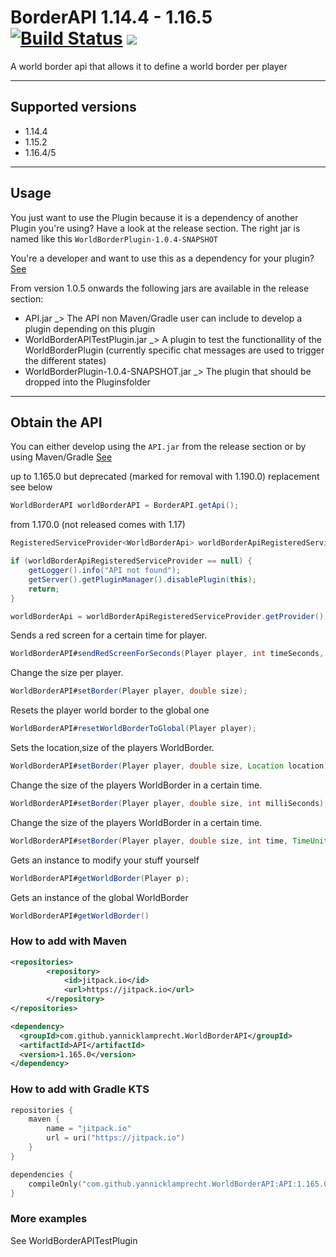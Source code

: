 # BorderAPI 1.14.4 - 1.16.5 [![Build Status](https://travis-ci.org/yannicklamprecht/WorldBorderAPI.svg?branch=master)](https://travis-ci.org/yannicklamprecht/WorldBorderAPI) [![](https://jitpack.io/v/yannicklamprecht/WorldBorderAPI.svg)](https://jitpack.io/#yannicklamprecht/WorldBorderAPI)

A world border api that allows it to define a world border per player

---
## Supported versions

- 1.14.4
- 1.15.2
- 1.16.4/5

---

## Usage

You just want to use the Plugin because it is a dependency of another Plugin you're using?
Have a look at the release section. The right jar is named like this `WorldBorderPlugin-1.0.4-SNAPSHOT`

You're a developer and want to use this as a dependency for your plugin? [See](#obtain-the-api)

From version 1.0.5 onwards the following jars are available in the release section:
- API.jar _> The API non Maven/Gradle user can include to develop a plugin depending on this plugin
- WorldBorderAPITestPlugin.jar _> A plugin to test the functionallity of the WorldBorderPlugin (currently specific chat messages are used to trigger the different states)
 - WorldBorderPlugin-1.0.4-SNAPSHOT.jar _> The plugin that should be dropped into the Pluginsfolder

---
## Obtain the API

You can either develop using the `API.jar` from the release section or by using Maven/Gradle [See](#how-to-add-it-with-maven)


up to 1.165.0 but deprecated (marked for removal with 1.190.0) replacement see below
```java
WorldBorderAPI worldBorderAPI = BorderAPI.getApi();
```

from 1.170.0 (not released comes with 1.17)
```java
RegisteredServiceProvider<WorldBorderApi> worldBorderApiRegisteredServiceProvider = getServer().getServicesManager().getRegistration(WorldBorderApi.class);

if (worldBorderApiRegisteredServiceProvider == null) {
    getLogger().info("API not found");
    getServer().getPluginManager().disablePlugin(this);
    return;
}

worldBorderApi = worldBorderApiRegisteredServiceProvider.getProvider();
```

Sends a red screen for a certain time for player.


```java
WorldBorderAPI#sendRedScreenForSeconds(Player player, int timeSeconds, JavaPlugin javaPlugin);
```

Change the size per player.

```java
WorldBorderAPI#setBorder(Player player, double size);
```

Resets the player world border to the global one

```java
WorldBorderAPI#resetWorldBorderToGlobal(Player player);
```

Sets the location,size of the players WorldBorder.

```java
WorldBorderAPI#setBorder(Player player, double size, Location location);
```

Change the size of the players WorldBorder in a certain time.

```java
WorldBorderAPI#setBorder(Player player, double size, int milliSeconds);
```

Change the size of the players WorldBorder in a certain time.

```java
WorldBorderAPI#setBorder(Player player, double size, int time, TimeUnit timeUnit);
```

Gets an instance to modify your stuff yourself

```java
WorldBorderAPI#getWorldBorder(Player p);
```

Gets an instance of the global WorldBorder

```java
WorldBorderAPI#getWorldBorder()
```

### How to add with Maven

```xml
<repositories>
        <repository>
            <id>jitpack.io</id>
            <url>https://jitpack.io</url>
        </repository>
</repositories>
 ```
 
 ```xml
<dependency>
   <groupId>com.github.yannicklamprecht.WorldBorderAPI</groupId>
   <artifactId>API</artifactId>
   <version>1.165.0</version>
</dependency>
```

### How to add with Gradle KTS

```kotlin
repositories {
    maven {
        name = "jitpack.io"
        url = uri("https://jitpack.io")
    }    
}
```

````kotlin
dependencies {
    compileOnly("com.github.yannicklamprecht.WorldBorderAPI:API:1.165.0")
}
````


### More examples

See WorldBorderAPITestPlugin


